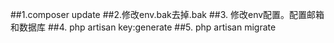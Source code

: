 ##1.composer update
##2.修改env.bak去掉.bak
##3. 修改env配置。配置邮箱和数据库
##4. php artisan key:generate
##5. php artisan migrate